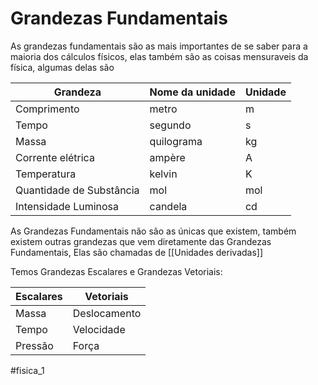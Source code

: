 # Grandezas Fundamentais
As grandezas fundamentais são as mais importantes de se saber para a maioria dos  cálculos  físicos, elas também são as coisas mensuraveis da física, algumas delas são

| Grandeza                 | Nome da unidade | Unidade |
| ------------------------ | --------------- | ------- |
| Comprimento              | metro           | m       |
| Tempo                    | segundo         | s       |
| Massa                    | quilograma      | kg      |
| Corrente  elétrica       | ampère          | A       |
| Temperatura              | kelvin          | K       |
| Quantidade de Substância | mol             | mol     |
| Intensidade Luminosa     | candela         | cd      |

As Grandezas Fundamentais não são as únicas que existem, também existem outras grandezas que vem diretamente das Grandezas Fundamentais, Elas são chamadas de [[Unidades derivadas]]

Temos Grandezas Escalares e Grandezas Vetoriais:

| Escalares | Vetoriais    |
| --------- | ------------ |
| Massa     | Deslocamento |
| Tempo     | Velocidade   |
| Pressão   | Força        |


#fisica_1 